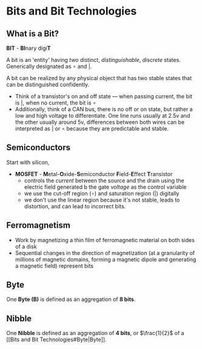 # Bits and Bit Technologies

## What is a Bit?
**BIT** - **BI**nary digi**T**

A bit is an 'entity' having *two* distinct, *distinguishable*, *discrete* states. Generically designated as $\circ$ and $|$.

A bit can be realized by any physical object that has two stable states that can be distinguished confidently.  
- Think of a transistor's on and off state — when passing current, the bit is $|$, when no current, the bit is $\circ$
- Additionally, think of a CAN bus, there is no off or on state, but rather a low and high voltage to differentiate. One line runs usually at 2.5v and the other usually around 5v, differences between both wires can be interpreted as $|$ or $\circ$ because they are predictable and stable.

## Semiconductors

Start with silicon, 

- **MOSFET** - **M**etal-**O**xide-**S**emiconductor **F**ield-**E**ffect **T**ransistor
	- controls the *current* between the source and the drain using the electric field generated b the gate *voltage* as the control variable
	- we use the cut-off region ($\circ$) and saturation region ($|$) digitally
	- we don't use the linear region because it's not stable, leads to distortion, and can lead to incorrect bits.

## Ferromagnetism

- Work by magnetizing a thin film of ferromagnetic material on both sides of a disk
- Sequential changes in the direction of magnetization (at a granularity of millions of magnetic domains, forming a magnetic dipole and generating a magnetic field) represent bits

## Byte

One **Byte (B)** is defined as an aggregation of **8 bits**.

## Nibble

One **Nibble** is defined as an aggregation of **4 bits**, or $\frac{1}{2}$ of a [[Bits and Bit Technologies#Byte|Byte]].
